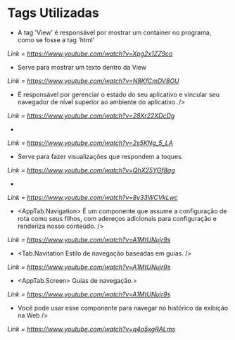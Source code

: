 # Tags Utilizadas

* <View> A tag 'View' é responsável por mostrar um container no programa, como se fosse a tag 'html' </View>

*Link = https://www.youtube.com/watch?v=Xpg2x1ZZ9co*

* <Text> Serve para mostrar um texto dentro da View</Text>

*Link = https://www.youtube.com/watch?v=N8KfCmDV8OU*

* <NavigationContainer> É responsável por gerenciar o estado do seu aplicativo e vincular seu navegador de nível superior ao ambiente do aplicativo. />

*Link = https://www.youtube.com/watch?v=28Xr22XDcDg*

* <Image Serve para adcionar alguma imagem dentro do app />

*Link = https://www.youtube.com/watch?v=2s5KNg_5_LA*

* <TouchableOpacity> Serve para fazer visualizações que respondem a toques. </TouchableOpacity>

*Link = https://www.youtube.com/watch?v=QhX25YGf8qg*

* <Feather Tag externa para adcionar icones />

*Link = https://www.youtube.com/watch?v=8y33WCVkLwc*

* <AppTab.Navigation> É um componente que assume a configuração de rota como seus filhos, com adereços adicionais para configuração e renderiza nosso 
conteúdo. />

*Link = https://www.youtube.com/watch?v=A1MtUNujr9s*

* <Tab.Navitation Estilo de navegação baseadas em guias. />

*Link = https://www.youtube.com/watch?v=A1MtUNujr9s*

* <AppTab.Screen> Guias de navegação.>

*Link = https://www.youtube.com/watch?v=A1MtUNujr9s*

* <WebView> Você pode usar esse componente para navegar no histórico da exibição na Web />

*Link = https://www.youtube.com/watch?v=q4o5xgRALms*